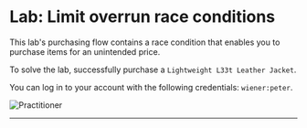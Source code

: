 # Lab: Limit overrun race conditions

This lab's purchasing flow contains a race condition that enables you to purchase items for an unintended price.

To solve the lab, successfully purchase a `Lightweight L33t Leather Jacket`.

You can log in to your account with the following credentials: `wiener:peter`.

![Practitioner](https://img.shields.io/badge/level-Apprentice-green) 

---
